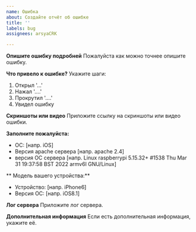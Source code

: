 ```yaml
---
name: Ошибка
about: Создайте отчёт об ошибке
title: ''
labels: bug
assignees: arsyaCRK

---
```


**Опишите ошибку подробней**
Пожалуйста как можно точнее опишите ошибку.

**Что привело к ошибке?**
Укажите шаги:
1. Открыл '...'
2. Нажал '....'
3. Прокрутил '....'
4. Увидел ошибку

**Скриншоты или видео**
Приложите ссылку на скриншоты или видео ошибки.

**Заполните пожалуйста:**
 - ОС: [напр. iOS]
 - Версия apache сервера [напр. apache 2.4]
 - версия ОС сервера [напр. Linux raspberrypi 5.15.32+ #1538 Thu Mar 31 19:37:58 BST 2022 armv6l GNU/Linux]

** Модель вашего устройства:**
 - Устройство: [напр. iPhone6]
 - Версия ОС: [напр. iOS8.1]

**Лог сервера**
Приложите лог сервера.

**Дополнительная информация**
Если есть дополнительная информация, укажите её.

